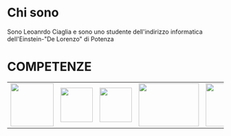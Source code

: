 <h1>Chi sono</h1>
<p>Sono Leoanrdo Ciaglia e sono uno studente dell'indirizzo informatica dell'Einstein-"De Lorenzo" di Potenza</p>

<h1>COMPETENZE</h1>
<table>
  <tr>
    <td><img src="https://www.distortionbyte.com/images/it/informatica/linguaggi/linguaggio-c/c-programming.svg" height="100px" width="100px"/></td>
    <td><img src="https://upload.wikimedia.org/wikipedia/commons/thumb/1/18/ISO_C%2B%2B_Logo.svg/160px-ISO_C%2B%2B_Logo.svg.png" height="80px" width="75px"/></td>
    <td><img src="https://upload.wikimedia.org/wikipedia/commons/thumb/b/bd/Logo_C_sharp.svg/1200px-Logo_C_sharp.svg.png" height="80px" width="75px"/></td>
    <td><img src="https://www.aktsrl.com/wp-content/uploads/2022/05/img-articolo-java-1080x675.jpg" height="100px" width="140px"/></td>
    <td><img src="https://upload.wikimedia.org/wikipedia/commons/thumb/6/61/HTML5_logo_and_wordmark.svg/800px-HTML5_logo_and_wordmark.svg.png" height="100px" width="100px"/></td>
    <td><img src="https://upload.wikimedia.org/wikipedia/commons/thumb/b/b2/Bootstrap_logo.svg/800px-Bootstrap_logo.svg.png" height="80px" width="100px"/></td>
  </tr>
</table>
